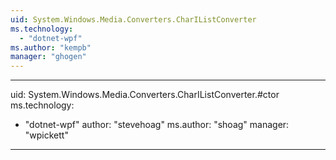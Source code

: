 ```yaml
---
uid: System.Windows.Media.Converters.CharIListConverter
ms.technology: 
  - "dotnet-wpf"
ms.author: "kempb"
manager: "ghogen"
---
```


---
uid: System.Windows.Media.Converters.CharIListConverter.#ctor
ms.technology: 
  - "dotnet-wpf"
author: "stevehoag"
ms.author: "shoag"
manager: "wpickett"
---
